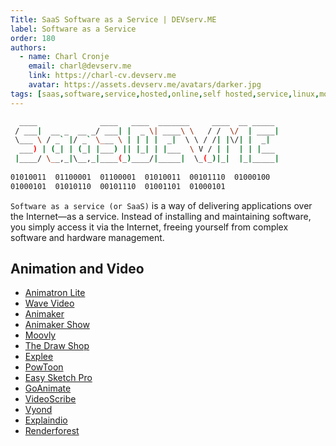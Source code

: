 ```yaml
---
Title: SaaS Software as a Service | DEVserv.ME
label: Software as a Service
order: 180
authors:
  - name: Charl Cronje
    email: charl@devserv.me
    link: https://charl-cv.devserv.me
    avatar: https://assets.devserv.me/avatars/darker.jpg
tags: [saas,software,service,hosted,online,self hosted,service,linux,monthly,yearly,subscriptions]
---
```


```sh
  ____              ____   ____  _______     ____  __ _____ 
 / ___|  __ _  __ _/ ___| |  _ \| ____\ \   / /  \/  | ____|
 \___ \ / _` |/ _` \___ \ | | | |  _|  \ \ / /| |\/| |  _|  
  ___) | (_| | (_| |___) || |_| | |___  \ V / | |  | | |___ 
 |____/ \__,_|\__,_|____(_)____/|_____|  \_(_)|_|  |_|_____|
                                                            
01010011  01100001  01100001  01010011  00101110  01000100 
01000101  01010110  00101110  01001101  01000101 
```

`Software as a service (or SaaS)` is a way of delivering applications over the Internet—as a service. Instead of installing and maintaining software, you simply access it via the Internet, freeing yourself from complex software and hardware management.

## Animation and Video

- [Animatron Lite](animatron.md)
- [Wave Video](wave.video.md)
- [Animaker](https://www.animaker.com/slideshow-video-maker)
- [Animaker Show](https://accounts.animaker.com/register/show/?trackId=c2hvdy1ob21l)
- [Moovly](https://www.moovly.com/)
- [The Draw Shop](https://thedrawshop.com/)
- [Explee](https://thedrawshop.com/)
- [PowToon](https://www.powtoon.com/)
- [Easy Sketch Pro](https://easysketchpro.com/)
- [GoAnimate](http://goanimateold.herokuapp.com/html/videomaker.html)
- [VideoScribe](https://www.videoscribe.co/en/)
- [Vyond](https://www.vyond.com/?ref=hf-4204&hf_tran_id=10218397db0f3096d2253e2219ebdc)
- [Explaindio](http://explaindio.com/v4-fe/)
- [Renderforest](https://www.renderforest.com/)